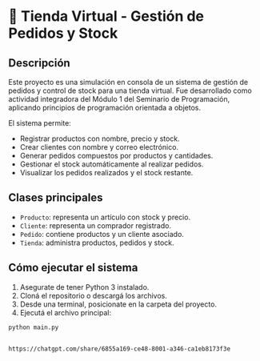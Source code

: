 # 🛒 Tienda Virtual - Gestión de Pedidos y Stock

## Descripción

Este proyecto es una simulación en consola de un sistema de gestión de pedidos y control de stock para una tienda virtual. Fue desarrollado como actividad integradora del Módulo 1 del Seminario de Programación, aplicando principios de programación orientada a objetos.

El sistema permite:
- Registrar productos con nombre, precio y stock.
- Crear clientes con nombre y correo electrónico.
- Generar pedidos compuestos por productos y cantidades.
- Gestionar el stock automáticamente al realizar pedidos.
- Visualizar los pedidos realizados y el stock restante.

## Clases principales

- `Producto`: representa un artículo con stock y precio.
- `Cliente`: representa un comprador registrado.
- `Pedido`: contiene productos y un cliente asociado.
- `Tienda`: administra productos, pedidos y stock.

## Cómo ejecutar el sistema

1. Asegurate de tener Python 3 instalado.
2. Cloná el repositorio o descargá los archivos.
3. Desde una terminal, posicionate en la carpeta del proyecto.
4. Ejecutá el archivo principal:

```bash
python main.py


https://chatgpt.com/share/6855a169-ce48-8001-a346-ca1eb8173f3e
